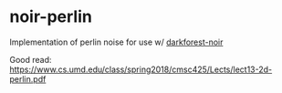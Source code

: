 # noir-perlin

Implementation of perlin noise for use w/ [darkforest-noir](https://github.com/sleepingshell/darkforest-noir)

Good read:
https://www.cs.umd.edu/class/spring2018/cmsc425/Lects/lect13-2d-perlin.pdf